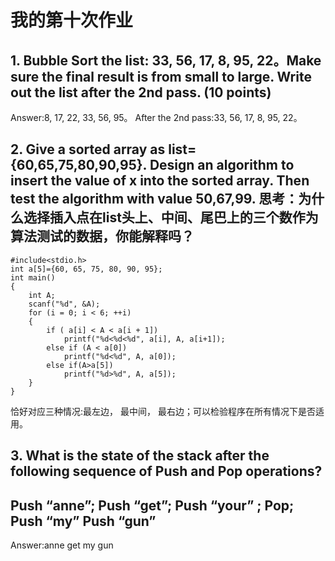 # 我的第十次作业

## 1. Bubble Sort the list: 33, 56, 17, 8, 95, 22。Make sure the final result is from small to large. Write out the list after the 2nd pass. (10 points)
Answer:8, 17, 22, 33, 56, 95。
After the 2nd pass:33, 56, 17, 8, 95, 22。

## 2.  Give a sorted array as list={60,65,75,80,90,95}. Design an algorithm to insert the value of x into the sorted array. Then test the algorithm with value 50,67,99. 思考：为什么选择插入点在list头上、中间、尾巴上的三个数作为算法测试的数据，你能解释吗？
    #include<stdio.h>
    int a[5]={60, 65, 75, 80, 90, 95};
    int main()
    {    
        int A;
        scanf("%d", &A);
        for (i = 0; i < 6; ++i) 
        {
            if ( a[i] < A < a[i + 1])
                printf("%d<%d<%d", a[i], A, a[i+1]);
            else if (A < a[0])
                printf("%d<%d", A, a[0]);
            else if(A>a[5])
                printf("%d>%d", A, a[5]);
        }
    }
恰好对应三种情况:最左边， 最中间， 最右边；可以检验程序在所有情况下是否适用。

## 3.  What is the state of the stack after the following sequence of Push and Pop operations?
## Push “anne”; Push “get”; Push “your” ; Pop; Push “my” Push “gun”
Answer:anne get my gun